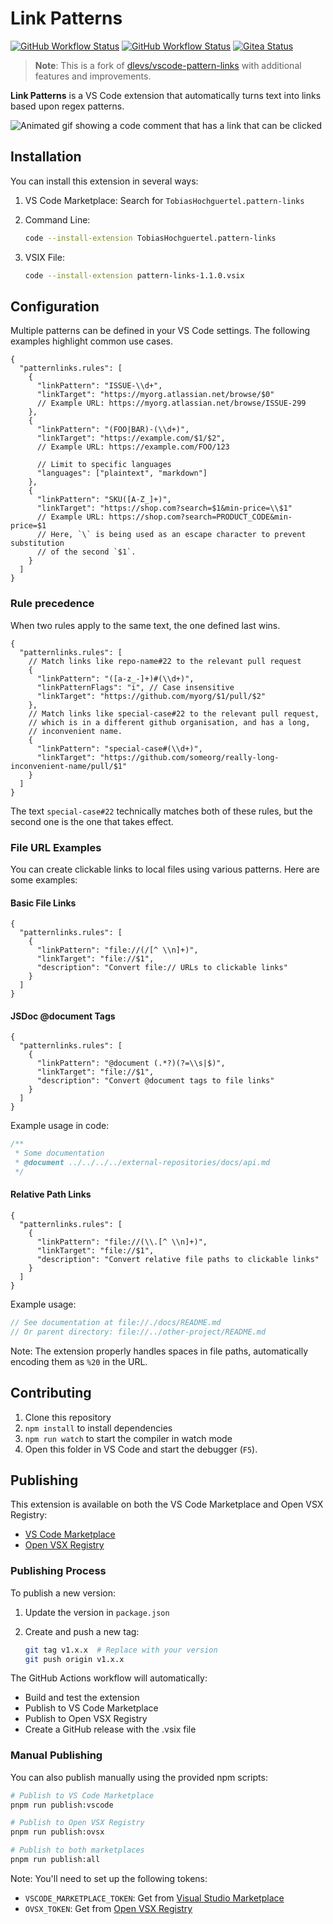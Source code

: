# Link Patterns

[![GitHub Workflow Status](https://img.shields.io/github/actions/workflow/status/TobiasHochgurtel/vscode-pattern-links/package-analysis.yml?label=Analysis&logo=github)](https://github.com/TobiasHochgurtel/vscode-pattern-links/actions/workflows/package-analysis.yml)
[![GitHub Workflow Status](https://img.shields.io/github/actions/workflow/status/TobiasHochgurtel/vscode-pattern-links/sync-to-gitea.yml?label=GitHub%20→%20Gitea&logo=gitea)](https://github.com/TobiasHochgurtel/vscode-pattern-links/actions/workflows/sync-to-gitea.yml)
[![Gitea Status](https://img.shields.io/badge/dynamic/json?url=https://gitea.hochguertel.work/api/v1/repos/TobiasHochgurtel/vscode-pattern-links/actions/workflows/sync-to-github.yml/latest&query=$.status&label=Gitea%20→%20GitHub&logo=gitea)](https://gitea.hochguertel.work/TobiasHochgurtel/vscode-pattern-links/actions?query=workflow%3A"Sync+to+GitHub")

> **Note**: This is a fork of [dlevs/vscode-pattern-links](https://github.com/dlevs/vscode-pattern-links) with additional features and improvements.

**Link Patterns** is a VS Code extension that automatically turns text into links based upon regex patterns.

![Animated gif showing a code comment that has a link that can be clicked](assets/usage.gif)

## Installation

You can install this extension in several ways:

1. VS Code Marketplace: Search for `TobiasHochguertel.pattern-links`
2. Command Line:

   ```bash
   code --install-extension TobiasHochguertel.pattern-links
   ```

3. VSIX File:

   ```bash
   code --install-extension pattern-links-1.1.0.vsix
   ```

## Configuration

Multiple patterns can be defined in your VS Code settings. The following examples highlight common use cases.

```jsonc
{
  "patternlinks.rules": [
    {
      "linkPattern": "ISSUE-\\d+",
      "linkTarget": "https://myorg.atlassian.net/browse/$0"
      // Example URL: https://myorg.atlassian.net/browse/ISSUE-299
    },
    {
      "linkPattern": "(FOO|BAR)-(\\d+)",
      "linkTarget": "https://example.com/$1/$2",
      // Example URL: https://example.com/FOO/123

      // Limit to specific languages
      "languages": ["plaintext", "markdown"]
    },
    {
      "linkPattern": "SKU([A-Z_]+)",
      "linkTarget": "https://shop.com?search=$1&min-price=\\$1"
      // Example URL: https://shop.com?search=PRODUCT_CODE&min-price=$1
      // Here, `\` is being used as an escape character to prevent substitution
      // of the second `$1`.
    }
  ]
}
```

### Rule precedence

When two rules apply to the same text, the one defined last wins.

```jsonc
{
  "patternlinks.rules": [
    // Match links like repo-name#22 to the relevant pull request
    {
      "linkPattern": "([a-z_-]+)#(\\d+)",
      "linkPatternFlags": "i", // Case insensitive
      "linkTarget": "https://github.com/myorg/$1/pull/$2"
    },
    // Match links like special-case#22 to the relevant pull request,
    // which is in a different github organisation, and has a long,
    // inconvenient name.
    {
      "linkPattern": "special-case#(\\d+)",
      "linkTarget": "https://github.com/someorg/really-long-inconvenient-name/pull/$1"
    }
  ]
}
```

The text `special-case#22` technically matches both of these rules, but the second one is the one that takes effect.

<!--
⚠️ This relies on potentially undocumented behaviour.

This extension does not enforce this logic, but instead relies on the fact that VS Code
just works like this by default.

TODO: Register only one `LinkDefinitionProvider`, which returns a maximum of one link per text range.
 -->

### File URL Examples

You can create clickable links to local files using various patterns. Here are some examples:

#### Basic File Links

```jsonc
{
  "patternlinks.rules": [
    {
      "linkPattern": "file://(/[^ \\n]+)",
      "linkTarget": "file://$1",
      "description": "Convert file:// URLs to clickable links"
    }
  ]
}
```

#### JSDoc @document Tags

```jsonc
{
  "patternlinks.rules": [
    {
      "linkPattern": "@document (.*?)(?=\\s|$)",
      "linkTarget": "file://$1",
      "description": "Convert @document tags to file links"
    }
  ]
}
```

Example usage in code:

```typescript
/**
 * Some documentation
 * @document ../../../../external-repositories/docs/api.md
 */
```

#### Relative Path Links

```jsonc
{
  "patternlinks.rules": [
    {
      "linkPattern": "file://(\\.[^ \\n]+)",
      "linkTarget": "file://$1",
      "description": "Convert relative file paths to clickable links"
    }
  ]
}
```

Example usage:

```typescript
// See documentation at file://./docs/README.md
// Or parent directory: file://../other-project/README.md
```

Note: The extension properly handles spaces in file paths, automatically encoding them as `%20` in the URL.

## Contributing

1. Clone this repository
2. `npm install` to install dependencies
3. `npm run watch` to start the compiler in watch mode
4. Open this folder in VS Code and start the debugger (`F5`).

## Publishing

This extension is available on both the VS Code Marketplace and Open VSX Registry:

- [VS Code Marketplace](https://marketplace.visualstudio.com/items?itemName=TobiasHochgurtel.pattern-links)
- [Open VSX Registry](https://open-vsx.org/extension/TobiasHochgurtel/pattern-links)

### Publishing Process

To publish a new version:

1. Update the version in `package.json`
2. Create and push a new tag:

   ```bash
   git tag v1.x.x  # Replace with your version
   git push origin v1.x.x
   ```

The GitHub Actions workflow will automatically:

- Build and test the extension
- Publish to VS Code Marketplace
- Publish to Open VSX Registry
- Create a GitHub release with the .vsix file

### Manual Publishing

You can also publish manually using the provided npm scripts:

```bash
# Publish to VS Code Marketplace
pnpm run publish:vscode

# Publish to Open VSX Registry
pnpm run publish:ovsx

# Publish to both marketplaces
pnpm run publish:all
```

Note: You'll need to set up the following tokens:

- `VSCODE_MARKETPLACE_TOKEN`: Get from [Visual Studio Marketplace](https://dev.azure.com/)
- `OVSX_TOKEN`: Get from [Open VSX Registry](https://open-vsx.org/)
